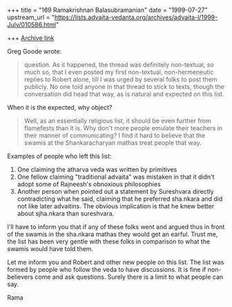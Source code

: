 +++
title = "169 Ramakrishnan Balasubramanian"
date = "1999-07-27"
upstream_url = "https://lists.advaita-vedanta.org/archives/advaita-l/1999-July/010586.html"

+++
[Archive link](https://lists.advaita-vedanta.org/archives/advaita-l/1999-July/010586.html)

Greg Goode <goode at DPW.COM> wrote:

> question.  As it happened, the thread was definitely non-textual, so
much
> so, that I even posted my first non-textual, non-hermeneutic replies
to
> Robert alone, till I was urged by several folks to post them
publicly.  No
> one told anyone in that thread to stick to texts, though the
conversation
> did head that way, as is natural and expected on this list.

When it is the expected, why object?

> Well, as an essentially religious list, it should be even further
from
> flamefests than it is.  Why don't more people emulate their teachers
in
> their manner of communicating?  I find it hard to believe that the
swamis
> at the Shankaracharyan mathas treat people that way.

Examples of people who left this list:

1. One claiming the atharva veda was written by primitives
2. One fellow claiming "traditional advaita" was mistaken in that it
didn't adopt some of Rajneesh's obnoxious philosophies
3. Another person when pointed out a statement by Sureshvara directly
contradicting what he said, claiming that he preferred sha.nkara and
did not like later advaitins. The obvious implication is that he knew
better about sjha.nkara than sureshvara.

I'll have to inform you that if any of these folks went and argued
thus in front of the swamis in the sha.nkara mathas they would get an
earful. Trust me, the list has been very gentle with these folks in
comparison to what the swamis would have told them.

Let me inform you and Robert and other new people on this list. The
list was formed by people who follow the veda to have discussions. It
is fine if non-believers come and ask questions. Surely there is a
limit to what people can say.

Rama

